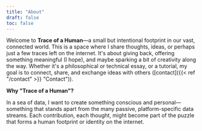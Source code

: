 ```yaml
---
title: "About"
draft: false
toc: false 
---
```

Welcome to **Trace of a Human**—a small but intentional footprint in our vast, connected world. This is a space where I share thoughts, ideas, or perhaps just a few traces left on the internet. It's about giving back, offering something meaningful (I hope), and maybe sparking a bit of creativity along the way. Whether it's a philosophical or technical essay, or a tutorial, my goal is to connect, share, and exchange ideas with others ([contact]({{< ref "/contact" >}} "Contact")).

**Why "Trace of a Human"?**

In a sea of data, I want to create something conscious and personal—something that stands apart from the many passive, platform-specific data streams. Each contribution, each thought, might become part of the puzzle that forms a human footprint or identity on the internet.
